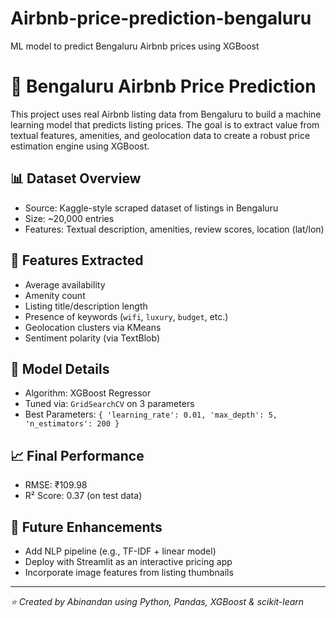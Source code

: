 # Airbnb-price-prediction-bengaluru
ML model to predict Bengaluru Airbnb prices using XGBoost

# 🏡 Bengaluru Airbnb Price Prediction

This project uses real Airbnb listing data from Bengaluru to build a machine learning model that predicts listing prices. The goal is to extract value from textual features, amenities, and geolocation data to create a robust price estimation engine using XGBoost.

## 📊 Dataset Overview
- Source: Kaggle-style scraped dataset of listings in Bengaluru
- Size: ~20,000 entries
- Features: Textual description, amenities, review scores, location (lat/lon)

## 🧠 Features Extracted
- Average availability
- Amenity count
- Listing title/description length
- Presence of keywords (`wifi`, `luxury`, `budget`, etc.)
- Geolocation clusters via KMeans
- Sentiment polarity (via TextBlob)

## 🔧 Model Details
- Algorithm: XGBoost Regressor
- Tuned via: `GridSearchCV` on 3 parameters
- Best Parameters: `{ 'learning_rate': 0.01, 'max_depth': 5, 'n_estimators': 200 }`

## 📈 Final Performance
- RMSE: ₹109.98  
- R² Score: 0.37 (on test data)

## 📌 Future Enhancements
- Add NLP pipeline (e.g., TF-IDF + linear model)
- Deploy with Streamlit as an interactive pricing app
- Incorporate image features from listing thumbnails

---

_⭐ Created by Abinandan using Python, Pandas, XGBoost & scikit-learn_
